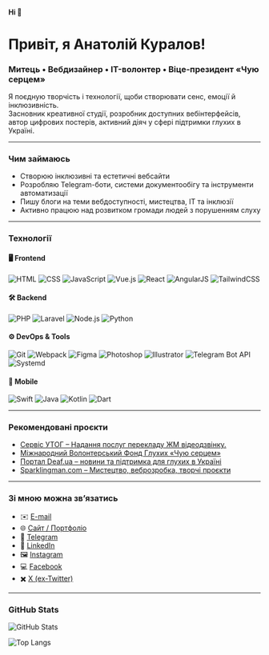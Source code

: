 #### Hi 👋

# Привіт, я Анатолій Куралов!

### Митець • Вебдизайнер • IT-волонтер • Віце-президент «Чую серцем»

Я поєдную творчість і технології, щоби створювати сенс, емоції й інклюзивність.  
Засновник креативної студії, розробник доступних вебінтерфейсів, автор цифрових постерів, активний діяч у сфері підтримки глухих в Україні.

---

### **Чим займаюсь**
- Створюю інклюзивні та естетичні вебсайти
- Розробляю Telegram-боти, системи документообігу та інструменти автоматизації
- Пишу блоги на теми вебдоступності, мистецтва, IT та інклюзії
- Активно працюю над розвитком громади людей з порушенням слуху

---

### **Технології**

#### 🖥️ Frontend
![HTML](https://img.shields.io/badge/HTML-E34F26?style=flat&logo=html5&logoColor=white)
![CSS](https://img.shields.io/badge/CSS-1572B6?style=flat&logo=css3&logoColor=white)
![JavaScript](https://img.shields.io/badge/JavaScript-F7DF1E?style=flat&logo=javascript&logoColor=black)
![Vue.js](https://img.shields.io/badge/Vue.js-4FC08D?style=flat&logo=vue.js&logoColor=white)
![React](https://img.shields.io/badge/React-61DAFB?style=flat&logo=react&logoColor=black)
![AngularJS](https://img.shields.io/badge/AngularJS-E23237?style=flat&logo=angularjs&logoColor=white)
![TailwindCSS](https://img.shields.io/badge/TailwindCSS-06B6D4?style=flat&logo=tailwind-css&logoColor=white)

#### 🛠️ Backend
![PHP](https://img.shields.io/badge/PHP-777BB4?style=flat&logo=php&logoColor=white)
![Laravel](https://img.shields.io/badge/Laravel-FF2D20?style=flat&logo=laravel&logoColor=white)
![Node.js](https://img.shields.io/badge/Node.js-339933?style=flat&logo=node.js&logoColor=white)
![Python](https://img.shields.io/badge/Python-3776AB?style=flat&logo=python&logoColor=white)

#### ⚙️ DevOps & Tools
![Git](https://img.shields.io/badge/Git-F05032?style=flat&logo=git&logoColor=white)
![Webpack](https://img.shields.io/badge/Webpack-8DD6F9?style=flat&logo=webpack&logoColor=black)
![Figma](https://img.shields.io/badge/Figma-F24E1E?style=flat&logo=figma&logoColor=white)
![Photoshop](https://img.shields.io/badge/Photoshop-31A8FF?style=flat&logo=adobe-photoshop&logoColor=white)
![Illustrator](https://img.shields.io/badge/Illustrator-FF9A00?style=flat&logo=adobe-illustrator&logoColor=white)
![Telegram Bot API](https://img.shields.io/badge/Telegram-2CA5E0?style=flat&logo=telegram&logoColor=white)
![Systemd](https://img.shields.io/badge/Systemd-000000?style=flat&logo=linux&logoColor=white)

#### 📱 Mobile
![Swift](https://img.shields.io/badge/Swift-FA7343?style=flat&logo=swift&logoColor=white)
![Java](https://img.shields.io/badge/Java-007396?style=flat&logo=java&logoColor=white)
![Kotlin](https://img.shields.io/badge/Kotlin-0095D5?style=flat&logo=kotlin&logoColor=white)
![Dart](https://img.shields.io/badge/Dart-0175C2?style=flat&logo=dart&logoColor=white)

---

### **Рекомендовані проєкти**
- [Сервіс УТОГ – Надання послуг перекладу ЖМ відеодзвінку.](https://app.service.utog.org/)
- [Міжнародний Волонтерський Фонд Глухих «Чую серцем»](https://idvf.org/)
- [Портал Deaf.ua – новини та підтримка для глухих в Україні](https://deaf.ua/)
- [Sparklingman.com – Мистецтво, веброзробка, творчі проєкти](https://sparklingman.com/)

---

### **Зі мною можна зв’язатись**
- ✉️ [E-mail](mailto:hi@qd.ua)
- 🌐 [Сайт / Портфоліо](https://sparklingman.com)
- 💬 [Telegram](https://t.me/sparklingman)
- 💼 [LinkedIn](https://www.linkedin.com/in/sparklingman/)
- 🖼️ [Instagram](https://www.instagram.com/_sparklingman_)
- 💻 [Facebook](https://www.facebook.com/sparklingman)
- ✖️ [X (ex-Twitter)](https://x.com/sparklingman)

---

### **GitHub Stats**
![GitHub Stats](https://github-readme-stats.vercel.app/api?username=yourusername&show_icons=true&theme=tokyonight)

![Top Langs](https://github-readme-stats.vercel.app/api/top-langs/?username=yourusername&layout=compact&theme=tokyonight)
